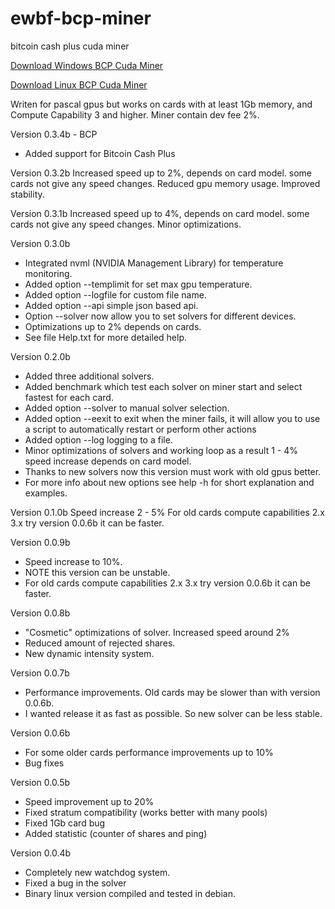 # ewbf-bcp-miner
bitcoin cash plus cuda miner

[Download Windows BCP Cuda Miner](https://github.com/poolbcashplus/ewbf-miner-bcp-edition/releases/download/v0.3.4b-BCP/BCP-nVidia.miner.0.3.4b.zip)

[Download Linux BCP Cuda Miner](https://github.com/poolbcashplus/ewbf-miner-bcp-edition/releases/download/v0.3.4b-BCP/BCP-nVidia.miner.0.3.4b.Linux.Bin.zip)

Writen for pascal gpus but works on cards with at least 1Gb memory, and Compute Capability 3 and higher.
Miner contain dev fee 2%.

Version 0.3.4b - BCP
- Added support for Bitcoin Cash Plus

Version 0.3.2b
Increased speed up to 2%, depends on card model. some cards not give any speed changes.
Reduced gpu memory usage.
Improved stability.

Version 0.3.1b
Increased speed up to 4%, depends on card model. some cards not give any speed changes.
Minor optimizations.

Version 0.3.0b
- Integrated nvml (NVIDIA Management Library) for temperature monitoring.
- Added option --templimit for set max gpu temperature.
- Added option --logfile for custom file name.
- Added option --api simple json based api.
- Option --solver now allow you to set solvers for different devices.
- Optimizations up to 2% depends on cards.
- See file Help.txt for more detailed help.

Version 0.2.0b
- Added three additional solvers.
- Added benchmark which test each solver on miner start and select fastest for each card.
- Added option --solver to manual solver selection.
- Added option --eexit to exit when the miner fails, it will allow you to use a script to automatically restart or perform other actions
- Added option --log logging to a file.
- Minor optimizations of solvers and working loop as a result 1 - 4% speed increase depends on card model.
- Thanks to new solvers now this version must work with old gpus better.
- For more info about new options see help -h for short explanation and examples.

Version 0.1.0b
Speed increase 2 - 5%
For old cards compute capabilities 2.x 3.x try version 0.0.6b it can be faster.

Version 0.0.9b
- Speed increase to 10%.
- NOTE this version can be unstable.
- For old cards compute capabilities 2.x 3.x try version 0.0.6b it can be faster.

Version 0.0.8b
- "Cosmetic" optimizations of solver. Increased speed around 2%
- Reduced amount of rejected shares.
- New dynamic intensity system.

Version 0.0.7b
- Performance improvements. Old cards may be slower than with version 0.0.6b.
- I wanted release it as fast as possible. So new solver can be less stable.

Version 0.0.6b
- For some older cards performance improvements up to 10%
- Bug fixes

Version 0.0.5b
- Speed improvement up to 20%
- Fixed stratum compatibility (works better with many pools)
- Fixed 1Gb card bug
- Added statistic (counter of shares and ping)

Version 0.0.4b
- Completely new watchdog system.
- Fixed a bug in the solver
- Binary linux version compiled and tested in debian.
